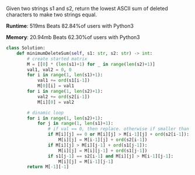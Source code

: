 Given two strings s1 and s2, return the lowest ASCII sum of deleted characters to make two strings equal.

**Runtime**: 519ms Beats 82.84%of users with Python3

**Memory**: 20.94mb Beats 62.30%of users with Python3

```Python
class Solution:
    def minimumDeleteSum(self, s1: str, s2: str) -> int:
        # create started matrix
        M = [[0] * (len(s1)+1) for _ in range(len(s2)+1)]
        val1, val2 = 0, 0
        for i in range(1, len(s1)+1):
            val1 += ord(s1[i-1])
            M[0][i] = val1
        for i in range(1, len(s2)+1):
            val2 += ord(s2[i-1])
            M[i][0] = val2

        # dinamic loop
        for i in range(1, len(s2)+1):
            for j in range(1, len(s1)+1):
                # if val == 0, then replace. otherwise if smaller than current val
                if M[i][j] == 0 or M[i][j] > M[i-1][j] + ord(s2[i-1]):
                    M[i][j] = M[i-1][j] + ord(s2[i-1])
                if M[i][j] > M[i][j-1] + ord(s1[j-1]):
                    M[i][j] = M[i][j-1] + ord(s1[j-1])
                if s1[j-1] == s2[i-1] and M[i][j] > M[i-1][j-1]:
                    M[i][j] = M[i-1][j-1]
        return M[-1][-1]
```

